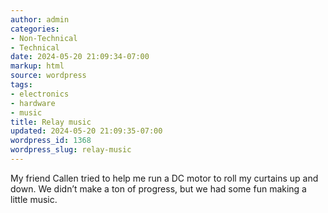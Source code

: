 ```yaml
---
author: admin
categories:
- Non-Technical
- Technical
date: 2024-05-20 21:09:34-07:00
markup: html
source: wordpress
tags:
- electronics
- hardware
- music
title: Relay music
updated: 2024-05-20 21:09:35-07:00
wordpress_id: 1368
wordpress_slug: relay-music
---
```

My friend Callen tried to help me run a DC motor to roll my curtains up and down. We didn’t make a ton of progress, but we had some fun making a little music.
